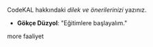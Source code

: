 CodeKAL hakkındaki _dilek ve önerilerinizi_ yazınız.

- **Gökçe Düzyol**: "Eğitimlere başlayalım."

more faaliyet
